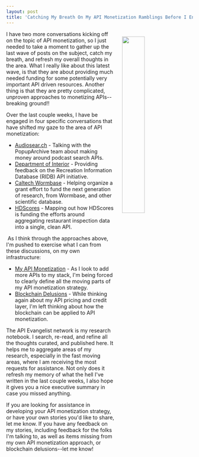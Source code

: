 ```yaml
---
layout: post
title: 'Catching My Breath On My API Monetization Ramblings Before I Enter Into Some New Conversations'
---
```

<p><a href="http://monetization.apievangelist.com/"><img style="padding: 15px;" src="https://s3.amazonaws.com/kinlane-productions/bw-icons/bw-gears-questions.png" alt="" width="35%" align="right" /></a></p>
<p>I have two more conversations kicking off on the topic of API monetization, so I just needed to take a moment to gather up the last wave of posts on the subject, catch my breath, and refresh my overall thoughts in the area. What I really like about this latest wave, is that they are about providing much needed funding for some potentially very important API driven resources. Another thing is that they are pretty complicated, unproven approaches to monetizing APIs--breaking ground!!</p>
<p>Over the last couple weeks, I have be engaged in four specific conversations that have shifted my gaze to the area of API monetization:</p>
<ul>
<li><a href="http://apievangelist.com/2015/07/30/is-your-monetization-rooted-in-the-resource-or-experience-side-of-your-api-operations/">Audiosear.ch</a>&nbsp;- Talking with the PopupArchive team about making money around podcast search APIs.</li>
<li><a href="http://apievangelist.com/2015/08/24/setting-a-precedent-when-charging-for-high-volume-access-to-government-apis/">Department of Interior</a>&nbsp;- Providing feedback on the Recreation Information Database (RIDB) API initiative.</li>
<li><a href="http://apievangelist.com/2015/08/15/can-we-keep-important-scientific-research-projects-alive-through-revenue-generated-from-api-access/">Caltech Wormbase</a>&nbsp;- Helping organize a grant effort to fund the next generation of research, from Wormbase, and other scientific database.</li>
<li><a href="http://apievangelist.com/2015/08/11/hdscores-one-potential-api-driven-business-model-aggregating-public-data/">HDScores</a>&nbsp;- Mapping out how HDScores is funding the efforts around aggregating restaurant inspection data into a single, clean API.</li>
</ul>
<p>&nbsp;As I think through the approaches above, I'm pushed to exercise what I can from these discussions, on my own infrastructure:</p>
<ul>
<li><a href="http://apievangelist.com/2015/09/05/expanding-on-my-api-monetization-strategy-and-research/">My API Monetization</a>&nbsp;- As I look to add more APIs to my stack, I'm being forced to clearly define all the moving parts of my API monetization strategy.</li>
<li><a href="http://apievangelist.com/2015/09/05/a-blockchain-to-act-as-a-universal-api-credit-layer-that-can-be-used-by-both-api-provider-and-consumer/">Blockchain Delusions</a>&nbsp;- While thinking again about my API pricing and credit layer, I'm left thinking about how the blockchain can be applied to API monetization.</li>
</ul>
<p>The API Evangelist network is my research notebook. I search, re-read, and refine all the thoughts curated, and published here. It helps me to aggregate areas of my research, especially in the fast moving areas, where I am receiving the most requests for assistance. Not only does it refresh my memory of what the hell I've written in the last couple weeks, I also hope it gives you a nice executive summary in case you missed anything.</p>
<p>If you are looking for assistance in developing your API monetization strategy, or have your own stories you'd like to share, let me know. If you have any feedback on my stories, including feedback for the folks I'm talking to, as well as items missing from my own API monetization approach, or blockchain delusions--let me know!</p>